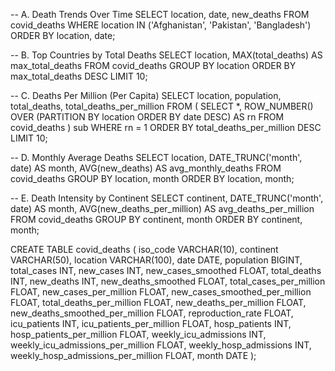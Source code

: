 
-- A. Death Trends Over Time
SELECT location, date, new_deaths
FROM covid_deaths
WHERE location IN ('Afghanistan', 'Pakistan', 'Bangladesh')
ORDER BY location, date;


-- B. Top Countries by Total Deaths
SELECT location, MAX(total_deaths) AS max_total_deaths
FROM covid_deaths
GROUP BY location
ORDER BY max_total_deaths DESC
LIMIT 10;


-- C. Deaths Per Million (Per Capita)
SELECT location, population, total_deaths, total_deaths_per_million
FROM (
    SELECT *, ROW_NUMBER() OVER (PARTITION BY location ORDER BY date DESC) AS rn
    FROM covid_deaths
) sub
WHERE rn = 1
ORDER BY total_deaths_per_million DESC
LIMIT 10;


-- D. Monthly Average Deaths
SELECT location, DATE_TRUNC('month', date) AS month, AVG(new_deaths) AS avg_monthly_deaths
FROM covid_deaths
GROUP BY location, month
ORDER BY location, month;


-- E. Death Intensity by Continent
SELECT continent, DATE_TRUNC('month', date) AS month, AVG(new_deaths_per_million) AS avg_deaths_per_million
FROM covid_deaths
GROUP BY continent, month
ORDER BY continent, month;





CREATE TABLE covid_deaths (
    iso_code VARCHAR(10),
    continent VARCHAR(50),
    location VARCHAR(100),
    date DATE,
    population BIGINT,
    total_cases INT,
    new_cases INT,
    new_cases_smoothed FLOAT,
    total_deaths INT,
    new_deaths INT,
    new_deaths_smoothed FLOAT,
    total_cases_per_million FLOAT,
    new_cases_per_million FLOAT,
    new_cases_smoothed_per_million FLOAT,
    total_deaths_per_million FLOAT,
    new_deaths_per_million FLOAT,
    new_deaths_smoothed_per_million FLOAT,
    reproduction_rate FLOAT,
    icu_patients INT,
    icu_patients_per_million FLOAT,
    hosp_patients INT,
    hosp_patients_per_million FLOAT,
    weekly_icu_admissions INT,
    weekly_icu_admissions_per_million FLOAT,
    weekly_hosp_admissions INT,
    weekly_hosp_admissions_per_million FLOAT,
    month DATE
);

